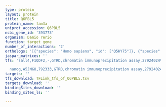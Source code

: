 ```yaml
---
type: protein
layout: protein
title: Q6PBL5
protein_name: fam3a
uniprot_accession: Q6PBL5
ncbi_gene_id: '393773'
organism: Danio rerio
function: target gene
number_of_interactions: '2'
orthologs: '[{"species": "Homo sapiens", "id": ["Q5HY75"]}, {"species": "Mus musculus", "id": ["I7HJS7"]}, {"species": "Rattus norvegicus", "id": ["<a href=\"/protein/b5dfj2\">B5DFJ2</a>"]}]'
jaspar_matrices: ''
tfs: 'sall4,F1QDF2,-,GTRD,chromatin immunoprecipitation assay,27924024%5Buid%5D,No

  nanog,A5JNG8,792333,GTRD,chromatin immunoprecipitation assay,27924024%5Buid%5D,No'
targets: ''
tfs_download: TFLink_tfs_of_Q6PBL5.tsv
targets_download: ''
bindingSites_download: ''
binding_sites_ls: ''

---
```

